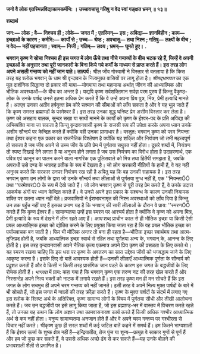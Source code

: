 **जनो वै लोक एतस्मिन्नविद्याकामकर्मभि: ।** **उच्चावचासु गतिषु न वेद स्वां गङ्क्षत भ्रमन् ॥ १३॥** 

**शब्दार्थ** 

**जन:—** **लोक** **; वै—** **निश्चय ही** **; लोके—** **जगत में** **; एतस्मिन्—** **इस** **; अविद्या—** **ज्ञानविहीन** **; काम—** **इच्छाओं के कारण** **;** **कर्मभि:—** **कार्यों से** **; उच्च—** **श्रेष्ठ** **; अवचासु—** **तथा निश्न** **; गतिषु—** **लक्ष्यों के बीच** **; न वेद—** **नहीं पहचानता** **; स्वाम्—** **निजी** **;** **गतिम्—** **लक्ष्य** **; भ्रमन्—** **घूमते हुए।** **.** 

**भगवान् कृष्ण ने सोचा** **निश्चय ही इस जगत में लोग ऊँचे तथा नीचे गन्तव्यों के बीच** **भटक रहे हैं, जिन्हें वे अपनी इच्छाओं के अनुसार तथा पूरी जानकारी के बिना किये गये कर्मों** **के माध्यम से प्राप्त करते हैं। इस तरह लोग अपने असली गन्तव्य को नहीं जान पाते।** **तात्पर्य :** श्रील जीव गोस्वामी ने विस्तार से बतलाया है कि किस तरह यह श्लोक भगवान् के धाम श्री वृन्दावन के नित्यमुक्त वासियों पर लागू होता है। *श्रीमद्भागवत* का एक मूल दार्शनिक सिद्धान्त दो प्रकार की माया—योगमाया तथा महामाया अर्थात् जीवन की आध्यात्मिक और भौतिक अवस्थाओं—के बीच का अन्तर है। यद्यपि कृष्ण सर्वशक्तिमान सर्वज्ञ परम पुरुष हैं किन्तु वैकुण्ठ- लोक के उनके पार्षद उनसे इतना अधिक प्रेम करते हैं कि वे उन्हें अपना प्रिय पुत्र, मित्र, प्रेमी इत्यादि मानते हैं। अतएव उनका अतीव हर्षयुक्त प्रेम कोरे सश्मान की सीमाओं को लाँघ सकता है और वे यह भूल जाते हैं कि कृष्ण समस्त ब्रह्माण्डों के परमेश्वर हैं। इस तरह उनका शुद्ध घनिष्ट प्रेम असीम विस्तार कर लेता है। कृष्ण को असहाय बालक, सुन्दर सखा या साथी मानने के कार्यों को कृष्ण के ईश्वर-पद के प्रति अविद्या की अभिव्यक्ति माना जा सकता है किन्तु वृन्दावनवासी कृष्ण के राजसी रूप की उपेक्षा करके अपना ध्यान उनके असीम सौन्दर्य पर केन्द्रित करते हैं क्योंकि वही उनका प्राणाधार है। वस्तुत: भगवान् कृष्ण को परम नियन्ता तथा ईश्वर कहना एक प्रकार का राजनैतिक विश्लेषण है क्योंकि यह शकि्त और नियंत्रण जो तभी महत्त्वपूर्ण हो सकता है जब जीव अपने से उच्च जीव के प्रति प्रेम में पूर्णतया समॢपत नहीं होता। दूसरे शब्दों में, नियंत्रण तो स्पष्ट दिखाई देने लगता है या अनुभव होने लगता है जब उस नियंत्रण का विरोध होता है उदाहरणार्थ, एक पवित्र एवं कानून का पालन करने वाला नागरिक एक पुलिसवाले को मित्र तथा हितैषी समझता है, जबकि अपराधी उसे दण्ड के भयावह प्रतीक के रूप में देखता है। जो लोग सरकारी नीतियों के हामी हैं, वे यह नहीं अनुभव करते कि सरकार उनपर नियंत्रण रख रही है अपितु यह कि वह उनकी सहायक है। इस तरह भगवान् कृष्ण उन लोगों के द्वारा जो उनके सौन्दर्य तथा लीलाओं से पूर्णतया मुग्ध नहीं हैं, एक ''नियन्ताÓÓ तथा ''परमेश्वरÓÓ के रूप में देखे जाते हैं। जो लोग भगवान् कृष्ण से पूरी तरह प्रेम करते हैं, वे उनके उदात्त आकर्षक अंगों पर ध्यान केन्द्रित करते हैं। वे उनसे अपने इस प्रकार के सश्बन्ध के कारण उनकी नियामक शक्ति पर उतना ध्यान नहीं देते। व्रजवासियों ने ईशभावनामृत की निश्न अवस्थाओं को लाँघ दिया है किन्तु उन तक पहुँच नहीं पाए हैं इसका प्रमाण यह है कि भगवान् की सारी लीलाओं के दौरान वे प्राय: ''स्मरणÓÓ करते हैं कि कृष्ण ईश्वर हैं। सामान्यतया उन्हें इस स्मरण पर आश्चर्य होता है क्योंकि वे कृष्ण को अपना मित्र, प्रेमी इत्यादि के रूप में देखने में लीन रहते आए हैं। *काम* शब्द प्राचीन काल से ही भौतिक इच्छा या किसी ऐसी प्रबल आध्याति्मक इच्छा को द्योतित करने के लिए प्रयुक्त किया जाता रहा है कि वह प्रबल भौतिक इच्छा का पर्यायवाचक बन जाती है। फिर भी मौलिक अन्तर तो बना ही रहता है—भौतिक इच्छा स्वार्थमय तथा आत्म-तृप्तिप्रद होती है, जबकि आध्यात्मिक इच्छा स्वार्थ से रहित तथा पूर्णतया अन्य के, भगवान् के, आनन्द के लिए होती है। इस तरह वृन्दावनवासी अपने नैतिक कृत्य एकमात्र अपने प्रिय कृष्ण की प्रसन्नता के लिए करते थे। यह स्मरण रखना चाहिए कि इस धरा पर कृष्ण के अवतरण का सारा उद्देश्य जीवों को भगवद्धाम जाने के लिए आकृष्ट करना है। इसके लिए दो बातें आवश्यक होती हैं—उनकी लीलाएँ आध्यात्मिक पूर्णता के सौन्दर्य को प्रदॢशत करती हैं और वे किसी न किसी तरह प्रासंगिक जान पडऩे के कारण इस जगत के बद्धजीवों के लिए रोचक होती हैं। *भागवत* में प्राय: कहा गया है कि भगवान् कृष्ण एक तरुण नट की तरह खेल करते हैं और निस्सन्देह अपने नित्य भक्तों को नाटक में लगाये रखते हैं। इस तरह कृष्ण मन ही मन सोचते हैं कि इस जगत के लोग सचमुच ही अपने चरम गन्तव्य को नहीं जानते। इसी तरह वे अपने नित्य मुक्त पार्षदों के बारे में भी सोचते हैं, जो इस जगत में ग्वालों की तरह क्रीड़ा करते हैं। कृष्ण के मुक्त पार्षदों के संदर्भ में लगाए गए इस श्लोक के श्लिष्ट अर्थ के अतिरिक्त, कृष्ण सामान्य लोगों के विषय में पूर्णतया सीधी और तीखी आलोचना करते हैं। जब उन बद्धजीवों पर इसे लागू किया जाता है, जो इस ब्रह्माण्ड-भर में वास्तव में विचरण करते रहते हैं, तो उनका यह कथन कि लोग अज्ञान तथा कामवासनावश कार्य करते हैं किसी अधिक गश्भीर आध्यात्मिक अर्थ से कम नहीं होता। मनुष्य सामान्यतया अनजान होते हैं और वे अपने चरम गन्तव्य पर गश्भीरता से विचार नहीं करते। श्रीकृष्ण कुछ ही सरल शब्दों में कई जटिल बातें कहने में समर्थ हैं। हम कितने भाग्यशाली हैं कि ईश्वर ऊर्जा के शुष्क क्षेत्र नहीं हैं—इन्द्रियातीत, तेज पुंज या शून्य—प्रत्युत वे साकार गुणों से पूर्ण हैं और हम जो कुछ कर सकते हैं, वे उससे अधिक अच्छे ढंग से कर सकते हैं—यह उनके बोलने की प्रभावशाली शैली से प्रमाणित है।  